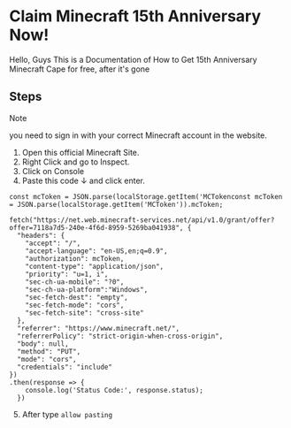 # Claim Minecraft 15th Anniversary Now!
Hello, Guys This is a Documentation of How to Get 15th Anniversary Minecraft Cape for free, after it's gone

## Steps
> [!NOTE]
> you need to sign in with your correct Minecraft account in the website.

1. Open this official Minecraft Site.
2. Right Click and go to Inspect.
3. Click on Console
4. Paste this code ↓ and click enter.

```
const mcToken = JSON.parse(localStorage.getItem('MCTokenconst mcToken = JSON.parse(localStorage.getItem('MCToken')).mcToken;
 
fetch("https://net.web.minecraft-services.net/api/v1.0/grant/offer?offer=7118a7d5-240e-4f6d-8959-5269ba041938", {
  "headers": {
    "accept": "/",
    "accept-language": "en-US,en;q=0.9",
    "authorization": mcToken,
    "content-type": "application/json",
    "priority": "u=1, i",
    "sec-ch-ua-mobile": "?0",
    "sec-ch-ua-platform":"Windows",
    "sec-fetch-dest": "empty",
    "sec-fetch-mode": "cors",
    "sec-fetch-site": "cross-site"
  },
  "referrer": "https://www.minecraft.net/",
  "referrerPolicy": "strict-origin-when-cross-origin",
  "body": null,
  "method": "PUT",
  "mode": "cors",
  "credentials": "include"
})
.then(response => {
    console.log('Status Code:', response.status);
  })

```
5. After type `allow pasting`
   
